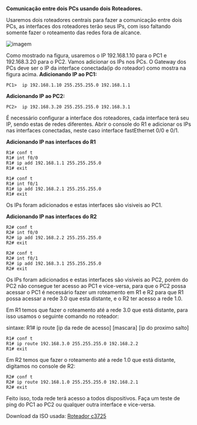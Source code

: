 **Comunicação entre dois PCs usando dois Roteadores.**

Usaremos dois roteadores centrais para fazer a comunicação entre dois PCs, as interfaces dos roteadores terão seus IPs, com isso faltando somente fazer o roteamento das redes fora de alcance.  

![imagem](https://uploaddeimagens.com.br/images/001/138/416/original/rede2rot.png?1508263501)

Como mostrado na figura, usaremos o IP 192.168.1.10 para o PC1 e 192.168.3.20 para o PC2. Vamos adicionar os IPs nos PCs.
O Gateway dos PCs deve ser o IP da interface conectada(ip do roteador) como mostra na figura acima.
**Adicionando IP ao PC1:**

    PC1>  ip 192.168.1.10 255.255.255.0 192.168.1.1
    

**Adicionando IP ao PC2:**

    PC2>  ip 192.168.3.20 255.255.255.0 192.168.3.1

É necessário configurar a interface dos roteadores, cada interface terá seu IP, sendo estas de redes diferentes.
Abrir o console do R1 e adicionar os IPs nas interfaces conectadas, neste caso interface fastEthernet 0/0 e 0/1.

**Adicionando IP nas interfaces do R1**

    R1# conf t
    R1# int f0/0
    R1# ip add 192.168.1.1 255.255.255.0
    R1# exit

    R1# conf t
    R1# int f0/1
    R1# ip add 192.168.2.1 255.255.255.0
    R1# exit

Os IPs foram adicionados e estas interfaces são visiveis ao PC1.

**Adicionando IP nas interfaces do R2**

    R2# conf t
    R2# int f0/0
    R2# ip add 192.168.2.2 255.255.255.0
    R2# exit

    R2# conf t
    R2# int f0/1
    R2# ip add 192.168.3.1 255.255.255.0
    R2# exit

Os IPs foram adicionados e estas interfaces são visíveis ao PC2, porém do PC2 não consegue ter acesso ao PC1 e vice-versa, para que o PC2 possa acessar o PC1 é necessário fazer um roteamento em R1 e R2 para que R1 possa acessar a rede 3.0 que esta distante, e o R2 ter acesso a rede 1.0.

Em R1 temos que fazer o roteamento até a rede 3.0 que está distante, para isso usamos o seguinte comando no roteador:

sintaxe: R1# ip route [ip da rede de acesso] [mascara] [ip do proximo salto]

    R1# conf t
    R1# ip route 192.168.3.0 255.255.255.0 192.168.2.2
    R1# exit

Em R2 temos que fazer o roteamento até a rede 1.0 que está distante, digitamos no console de R2:

    R2# conf t
    R2# ip route 192.168.1.0 255.255.255.0 192.168.2.1
    R2# exit

Feito isso, toda rede terá acesso a todos dispositivos.
Faça um teste de ping do PC1 ao PC2 ou qualquer outra interface e vice-versa.


Download da ISO usada: [Roteador c3725](http://www.mediafire.com/file/f57mccrqfdpeiin/c3725-adventerprisek9-mz124-15.bin)

